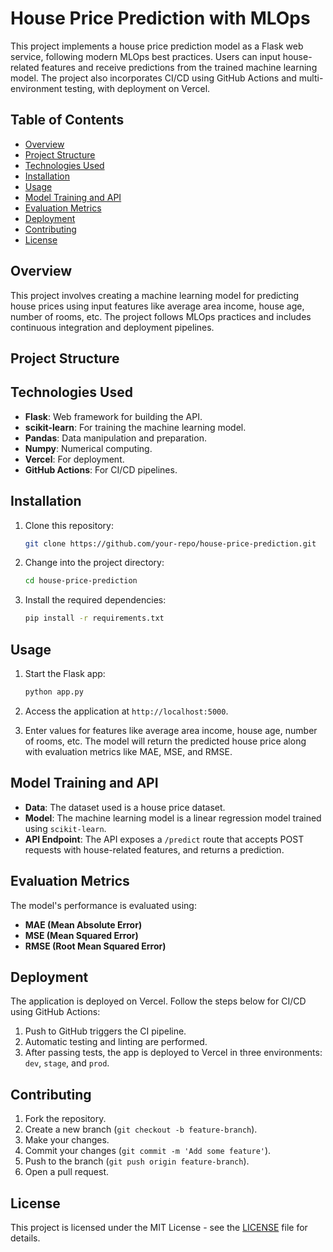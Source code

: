 # House Price Prediction with MLOps

This project implements a house price prediction model as a Flask web service, following modern MLOps best practices. Users can input house-related features and receive predictions from the trained machine learning model. The project also incorporates CI/CD using GitHub Actions and multi-environment testing, with deployment on Vercel.

## Table of Contents
- [Overview](#overview)
- [Project Structure](#project-structure)
- [Technologies Used](#technologies-used)
- [Installation](#installation)
- [Usage](#usage)
- [Model Training and API](#model-training-and-api)
- [Evaluation Metrics](#evaluation-metrics)
- [Deployment](#deployment)
- [Contributing](#contributing)
- [License](#license)

## Overview

This project involves creating a machine learning model for predicting house prices using input features like average area income, house age, number of rooms, etc. The project follows MLOps practices and includes continuous integration and deployment pipelines.

## Project Structure


## Technologies Used

- **Flask**: Web framework for building the API.
- **scikit-learn**: For training the machine learning model.
- **Pandas**: Data manipulation and preparation.
- **Numpy**: Numerical computing.
- **Vercel**: For deployment.
- **GitHub Actions**: For CI/CD pipelines.

## Installation

1. Clone this repository:
    ```bash
    git clone https://github.com/your-repo/house-price-prediction.git
    ```
2. Change into the project directory:
    ```bash
    cd house-price-prediction
    ```
3. Install the required dependencies:
    ```bash
    pip install -r requirements.txt
    ```

## Usage

1. Start the Flask app:
    ```bash
    python app.py
    ```
2. Access the application at `http://localhost:5000`.

3. Enter values for features like average area income, house age, number of rooms, etc. The model will return the predicted house price along with evaluation metrics like MAE, MSE, and RMSE.

## Model Training and API

- **Data**: The dataset used is a house price dataset.
- **Model**: The machine learning model is a linear regression model trained using `scikit-learn`.
- **API Endpoint**: The API exposes a `/predict` route that accepts POST requests with house-related features, and returns a prediction.

## Evaluation Metrics

The model's performance is evaluated using:
- **MAE (Mean Absolute Error)**
- **MSE (Mean Squared Error)**
- **RMSE (Root Mean Squared Error)**

## Deployment

The application is deployed on Vercel. Follow the steps below for CI/CD using GitHub Actions:
1. Push to GitHub triggers the CI pipeline.
2. Automatic testing and linting are performed.
3. After passing tests, the app is deployed to Vercel in three environments: `dev`, `stage`, and `prod`.

## Contributing

1. Fork the repository.
2. Create a new branch (`git checkout -b feature-branch`).
3. Make your changes.
4. Commit your changes (`git commit -m 'Add some feature'`).
5. Push to the branch (`git push origin feature-branch`).
6. Open a pull request.

## License

This project is licensed under the MIT License - see the [LICENSE](LICENSE) file for details.
